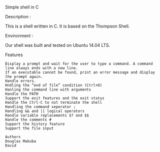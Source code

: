 Simple shell in C

Description :

This is a shell written in C. It is based on the Thompson Shell.

Environment :

Our shell was built and tested on Ubuntu 14.04 LTS.

Features

    Display a prompt and wait for the user to type a command. A command line always ends with a new line.
    If an executable cannot be found, print an error message and display the prompt again.
    Handle errors.
    Hndling the “end of file” condition (Ctrl+D)
    Hanling the command line with arguments
    Handle the PATH
    Support the exit features and the exit status
    Handle the Ctrl-C to not terminate the shell
    Handling the command seperator ;
    Handling && and || logical operators
    Handle variable replacements $? and $$
    Handle the comments #
    Support the history feature
    Support the file input

    Authors
    Douglas Makuba
    David 
 
